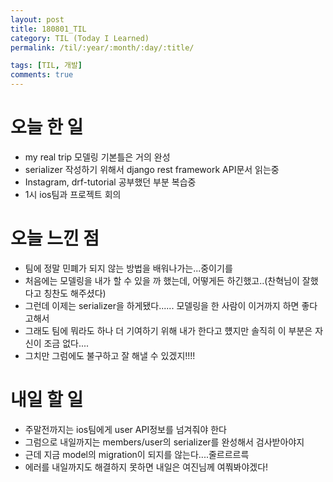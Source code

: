 ```yaml
---
layout: post
title: 180801_TIL
category: TIL (Today I Learned)
permalink: /til/:year/:month/:day/:title/

tags: [TIL, 개발]
comments: true
---
```

# 오늘 한 일

- my real trip 모델링 기본틀은 거의 완성
- serializer 작성하기 위해서 django rest framework API문서 읽는중
- Instagram, drf-tutorial 공부했던 부분 복습중
- 1시 ios팀과 프로젝트 회의

# 오늘 느낀 점

- 팀에 정말 민폐가 되지 않는 방법을 배워나가는...중이기를
- 처음에는 모델링을 내가 할 수 있을 까 했는데, 어떻게든 하긴했고..(찬혁님이 잘했다고 칭찬도 해주셨다)
- 그런데 이제는 serializer을 하게됐다...... 모델링을 한 사람이 이거까지 하면 좋다고해서
- 그래도 팀에 뭐라도 하나 더 기여하기 위해 내가 한다고 헀지만 솔직히 이 부분은 자신이 조금 없다....
- 그치만 그럼에도 불구하고 잘 해낼 수 있겠지!!!!

# 내일 할 일

- 주말전까지는 ios팀에게 user API정보를 넘겨줘야 한다
- 그럼으로 내일까지는 members/user의 serializer를 완성해서 검사받아야지
- 근데 지금 model의 migration이 되지를 않는다....줄르르르륵
- 에러를 내일까지도 해결하지 못하면 내일은 여진님께 여쭤봐야겠다!
